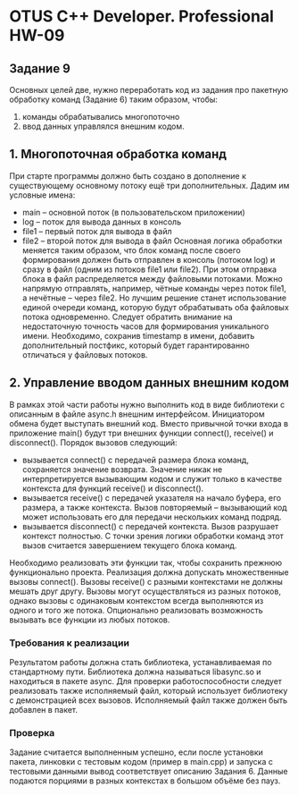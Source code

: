 # OTUS C++ Developer. Professional HW-09

## Задание 9

Основных целей две, нужно переработать код из задания про пакетную обработку команд (Задание
6) таким образом, чтобы:
1. команды обрабатывались многопоточно
2. ввод данных управлялся внешним кодом.

## 1. Многопоточная обработка команд
При старте программы должно быть создано в дополнение к существующему основному потоку
ещё три дополнительных. Дадим им условные имена:
* main – основной поток (в пользовательском приложении)
* log – поток для вывода данных в консоль
* file1 – первый поток для вывода в файл
* file2 – второй поток для вывода в файл
Основная логика обработки меняется таким образом, что блок команд после своего формирования
должен быть отправлен в консоль (потоком log) и сразу в файл (одним из потоков file1 или file2).
При этом отправка блока в файл распределяется между файловыми потоками.
Можно напрямую отправлять, например, чётные команды через поток file1, а нечётные – через
file2. Но лучшим решение станет использование единой очереди команд, которую будут
обрабатывать оба файловых потока одновременно.
Следует обратить внимание на недостаточную точность часов для формирования уникального
имени. Необходимо, сохранив timestamp в имени, добавить дополнительный постфикс, который
будет гарантированно отличаться у файловых потоков.

## 2. Управление вводом данных внешним кодом
В рамках этой части работы нужно выполнить код в виде библиотеки с описанным в файле async.h
внешним интерфейсом.
Инициатором обмена будет выступать внешний код. Вместо привычной точки входа в приложение
main() будут три внешних функции connect(), receive() и disconnect().
Порядок вызовов следующий:
* вызывается connect() с передачей размера блока команд, сохраняется значение возврата.
Значение никак не интерпретируется вызывающим кодом и служит только в качестве
контекста для функций receive() и disconnect().
* вызывается receive() c передачей указателя на начало буфера, его размера, а также
контекста. Вызов повторяемый – вызывающий код может использовать его для передачи
нескольких команд подряд.
* вызывается disconnect() с передачей контекста. Вызов разрушает контекст полностью. С
точки зрения логики обработки команд этот вызов считается завершением текущего блока
команд.

Необходимо реализовать эти функции так, чтобы сохранить прежнюю функционально проекта.
Реализация должна допускать множественные вызовы connect(). Вызовы receive() с разными
контекстами не должны мешать друг другу. Вызовы могут осуществляться из разных потоков,
однако вызовы с одинаковым контекстом всегда выполняются из одного и того же потока.
Опционально реализовать возможность вызывать все функции из любых потоков.

### Требования к реализации
Результатом работы должна стать библиотека, устанавливаемая по стандартному пути. Библиотека
должна называться libasync.so и находиться в пакете async.
Для проверки работоспособности следует реализовать также исполняемый файл, который
использует библиотеку с демонстрацией всех вызовов. Исполняемый файл также должен быть
добавлен в пакет.

### Проверка
Задание считается выполненным успешно, если после установки пакета, линковки с тестовым
кодом (пример в main.cpp) и запуска с тестовыми данными вывод соответствует описанию Задания
6. Данные подаются порциями в разных контекстах в большом объёме без пауз.